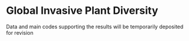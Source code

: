 # Global Invasive Plant Diversity
Data and main codes supporting the results will be temporarily deposited for revision
